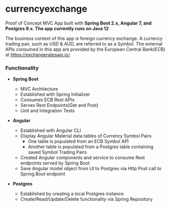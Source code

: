 # currencyexchange
Proof of Concept MVC App built with **Spring Boot 2.x, Angular 7, and Postgres 9.x. The app currently runs on Java 12**

The business context of this app is foreign currency exchange.  A currency trading pair, such as USD & AUD, are referred to as a Symbol.  The external APIs consumed in this app are provided by the European Central Bank(ECB) at https://exchangeratesapi.io/.

### Functionality
- **Spring Boot**
  - MVC Architecture
  - Established with Spring Initializer
  - Consumes ECB Rest APIs
  - Serves Rest Endpoints(Get and Post)
  - Unit and Integration Tests


- **Angular**
  - Established with Angular CLI
  - Display Angular Material data tables of Currency Symbol Pairs
    - One table is populated from an ECB Symbol API
    - Another table is populated from a Postgres table containing saved Symbol Trading Pairs
  - Created Angular components and service to consume Rest endpoints served by Spring Boot
  - Save Angular model object from UI to Postgres via Http Post call to Spring Boot endpoint


- **Postgres**
  - Established by creating a local Postgres instance
  - Create/Read/Update/Delete functionality via Spring Repository
